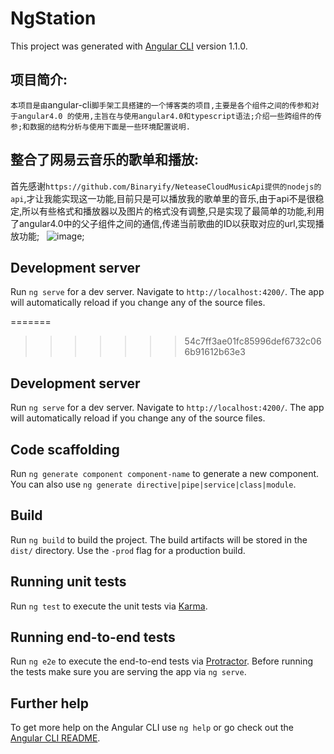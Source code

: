 # NgStation

This project was generated with [Angular CLI](https://github.com/angular/angular-cli) version 1.1.0.
 
## 项目简介:

`本项目是由`angular-cli`脚手架工具搭建的一个博客类的项目,主要是各个组件之间的传参和对于angular4.0 的使用,主旨在与使用angular4.0和typescript语法;介绍一些跨组件的传参;和数据的结构分析与使用下面是一些环境配置说明.`

## 整合了网易云音乐的歌单和播放:
首先感谢`https://github.com/Binaryify/NeteaseCloudMusicApi提供的nodejs的api`,才让我能实现这一功能,目前只是可以播放我的歌单里的音乐,由于api不是很稳定,所以有些格式和播放器以及图片的格式没有调整,只是实现了最简单的功能,利用了angular4.0中的父子组件之间的通信,传递当前歌曲的ID以获取对应的url,实现播放功能;
 
![image](https://github.com/mr-xkk/angular4.0-works/src/assets/musicplay.png);

## Development server

Run `ng serve` for a dev server. Navigate to `http://localhost:4200/`. The app will automatically reload if you change any of the source files.

=======

 
>>>>>>> 54c7ff3ae01fc85996def6732c066b91612b63e3
## Development server

Run `ng serve` for a dev server. Navigate to `http://localhost:4200/`. The app will automatically reload if you change any of the source files.

## Code scaffolding

Run `ng generate component component-name` to generate a new component. You can also use `ng generate directive|pipe|service|class|module`.

## Build

Run `ng build` to build the project. The build artifacts will be stored in the `dist/` directory. Use the `-prod` flag for a production build.

## Running unit tests

Run `ng test` to execute the unit tests via [Karma](https://karma-runner.github.io).

## Running end-to-end tests

Run `ng e2e` to execute the end-to-end tests via [Protractor](http://www.protractortest.org/).
Before running the tests make sure you are serving the app via `ng serve`.

## Further help

To get more help on the Angular CLI use `ng help` or go check out the [Angular CLI README](https://github.com/angular/angular-cli/blob/master/README.md).
